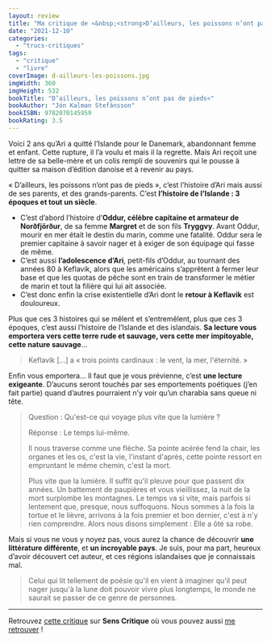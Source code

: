 ```yaml
---
layout: review
title: "Ma critique de «&nbsp;<strong>D’ailleurs, les poissons n’ont pas de pieds</strong>&nbsp;» de <em>Jón Kalman Stefánsson</em>"
date: "2021-12-10"
categories: 
  - "trucs-critiques"
tags: 
  - "critique"
  - "livre"
coverImage: d-ailleurs-les-poissons.jpg
imgWidth: 360
imgHeight: 532
bookTitle: "D’ailleurs, les poissons n’ont pas de pieds<"
bookAuthor: "Jón Kalman Stefánsson"
bookISBN: 9782070145959  
bookRating: 3.5
---
```


Voici 2&nbsp;ans qu’Ari a quitté l’Islande pour le Danemark, abandonnant femme et enfant. Cette rupture, il l’a voulu et mais il la regrette. Mais Ari reçoit une lettre de sa belle-mère et un colis rempli de souvenirs qui le pousse à quitter sa maison d’édition danoise et à revenir au pays.

« D’ailleurs, les poissons n’ont pas de pieds », c’est l’histoire d’Ari mais aussi de ses parents, et des grands-parents. C’est **l’histoire de l’Islande : 3 époques et tout un siècle**.

 - C’est d’abord l’histoire d’**Oddur, célèbre capitaine et armateur de Norðfjörður**, de sa femme **Margret** et de son fils **Tryggvy**. Avant Oddur, mourir en mer était le destin du marin, comme une fatalité. Oddur sera le premier capitaine à savoir nager et à exiger de son équipage qui fasse de même.
 - C’est aussi **l’adolescence d’Ari**, petit-fils d’Oddur, au tournant des années 80 à Keflavik, alors que les américains s’apprêtent à fermer leur base et que les quotas de pêche sont en train de transformer le métier de marin et tout la filière qui lui ait associée.
 - C’est donc enfin la crise existentielle d’Ari dont le **retour à Keflavik** est douloureux.

Plus que ces 3 histoires qui se mêlent et s’entremêlent, plus que ces 3 époques, c’est aussi l’histoire de l’Islande et des islandais. **Sa lecture vous emportera vers cette terre rude et sauvage, vers cette mer impitoyable, cette nature sauvage**…

<blockquote class="citation">
	<p>Keflavik […] a «&nbsp;trois points cardinaux&nbsp;: le vent, la mer, l'éternité.&nbsp;»</p>
</blockquote>

Enfin vous emportera… Il faut que je vous prévienne, c’est **une lecture exigeante**. D’aucuns seront touchés par ses emportements poétiques (j’en fait partie) quand d’autres pourraient n’y voir qu’un charabia sans queue ni tête.

<blockquote class="citation"><div>
	<p>Question : Qu'est-ce qui voyage plus vite que la lumière&nbsp;?</p>
	<p>Réponse : Le temps lui-même.</p>
	<p>Il nous traverse comme une flèche. Sa pointe acérée fend la chair, les organes et les os, c'est la vie, l'instant d'après, cette pointe ressort en empruntant le même chemin, c'est la mort.</p>
	<p>Plus vite que la lumière. Il suffit qu'il pleuve pour que passent dix années. Un battement de paupières et vous vieillissez, la nuit de la mort surplombe les montagnes. Le temps va si vite, mais parfois si lentement que, presque, nous suffoquons. Nous sommes à la fois la tortue et le lièvre, arrivons à la fois premier et bon dernier, c'est à n'y rien comprendre. Alors nous disons simplement : Elle a ôté sa robe.</p>
</div></blockquote>

Mais si vous ne vous y noyez pas, vous aurez la chance de découvrir **une littérature différente**, et **un incroyable pays**. Je suis, pour ma part, heureux d’avoir découvert cet auteur, et ces régions islandaises que je connaissais mal.

<blockquote class="citation">
	<p>Celui qui lit tellement de poésie qu'il en vient à imaginer qu'il peut nager jusqu'à la lune doit pouvoir vivre plus longtemps, le monde ne saurait se passer de ce genre de personnes.</p>
</blockquote>
 
* * *

Retrouvez [cette critique](https://www.senscritique.com/livre/D_ailleurs_les_poissons_n_ont_pas_de_pieds/critique/136986018) sur **Sens Critique** où vous pouvez aussi [me retrouver](http://www.senscritique.com/Arnaud_Malon) !
